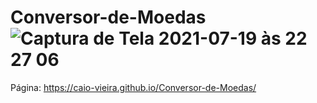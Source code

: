 # Conversor-de-Moedas![Captura de Tela 2021-07-19 às 22 27 06](https://user-images.githubusercontent.com/62302606/126248384-7623d87e-31e7-4f57-9eef-ca56c4314b08.png)

Página:
https://caio-vieira.github.io/Conversor-de-Moedas/
